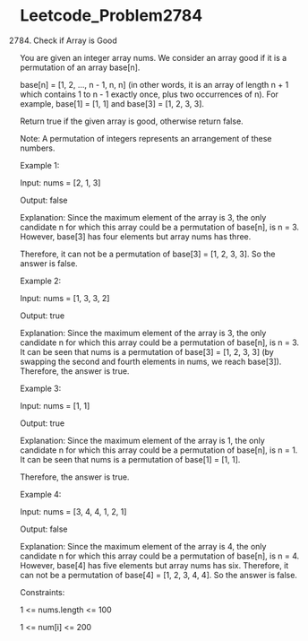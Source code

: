 # Leetcode_Problem2784



2784. Check if Array is Good



You are given an integer array nums. We consider an array good if it is a permutation of an array base[n].




base[n] = [1, 2, ..., n - 1, n, n] (in other words, it is an array of length n + 1 which contains 1 to n - 1 exactly once, plus two occurrences of n). For example, base[1] = [1, 1] and base[3] = [1, 2, 3, 3].



Return true if the given array is good, otherwise return false.




Note: A permutation of integers represents an arrangement of these numbers.

 

Example 1:




Input: nums = [2, 1, 3]




Output: false




Explanation: Since the maximum element of the array is 3, the only candidate n for which this array could be a permutation of base[n], is n = 3. However, base[3] has four elements but array nums has three. 



Therefore, it can not be a permutation of base[3] = [1, 2, 3, 3]. So the answer is false.




Example 2:




Input: nums = [1, 3, 3, 2]




Output: true





Explanation: Since the maximum element of the array is 3, the only candidate n for which this array could be a permutation of base[n], is n = 3. It can be seen that nums is a permutation of base[3] = [1, 2, 3, 3] (by swapping the second and fourth elements in nums, we reach base[3]). Therefore, the answer is true.





Example 3:




Input: nums = [1, 1]



Output: true



Explanation: Since the maximum element of the array is 1, the only candidate n for which this array could be a permutation of base[n], is n = 1. It can be seen that nums is a permutation of base[1] = [1, 1]. 



Therefore, the answer is true.






Example 4:




Input: nums = [3, 4, 4, 1, 2, 1]




Output: false





Explanation: Since the maximum element of the array is 4, the only candidate n for which this array could be a permutation of base[n], is n = 4. However, base[4] has five elements but array nums has six. Therefore, it can not be a permutation of base[4] = [1, 2, 3, 4, 4]. So the answer is false.
 



Constraints:







1 <= nums.length <= 100





1 <= num[i] <= 200
